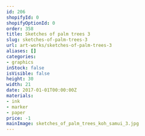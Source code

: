 ```yaml
---
id: 206
shopifyId: 0
shopifyOptionId: 0
order: 358
title: Sketches of palm trees 3
slug: sketches-of-palm-trees-3
url: art-works/sketches-of-palm-trees-3
aliases: []
categories:
- graphics
inStock: false
isVisible: false
height: 30
width: 21
date: 2017-01-01T00:00:00Z
materials:
- ink
- marker
- paper
price: -1
mainImage: sketches_of_palm_trees_koh_samui_3.jpg
---
```

